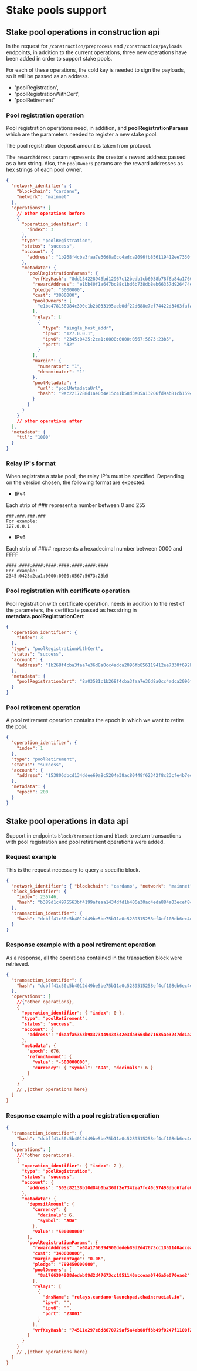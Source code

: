 # Stake pools support

## Stake pool operations in construction api

In the request for `/construction/preprocess` and `/construction/payloads` endpoints, in addition to the current operations, three new operations have been added in order to support stake pools.

For each of these operations, the cold key is needed to sign the payloads, so it will be passed as an address.

- 'poolRegistration',
- 'poolRegistrationWithCert',
- 'poolRetirement'

### Pool registration operation

Pool registration operations need, in addition, and **poolRegistrationParams** which are the parameters needed to register a new stake pool.

The pool registration deposit amount is taken from protocol.

The `rewardAddress` param represents the creator's reward address passed as a hex string. Also, the `poolOwners` params are the reward addresses as hex strings of each pool owner.

```json
{
  "network_identifier": {
    "blockchain": "cardano",
    "network": "mainnet"
  },
  "operations": [
    // other operations before
    {
      "operation_identifier": {
        "index": 3
      },
      "type": "poolRegistration",
      "status": "success",
      "account": {
        "address": "1b268f4cba3faa7e36d8a0cc4adca2096fb856119412ee7330f692b5"
      },
      "metadata": {
        "poolRegistrationParams": {
          "vrfKeyHash": "8dd154228946bd12967c12bedb1cb6038b78f8b84a1760b1a788fa72a4af3db0",
          "rewardAddress": "e1bb40f1a647bc88c1bd6b738db8eb66357d926474ea5ffd6baa76c9fb",
          "pledge": "5000000",
          "cost": "3000000",
          "poolOwners": [
            "e1be478158984c390c1b2b033195aeb0df22d688e7ef74422d3463fafa"
          ],
          "relays": [
            {
              "type": "single_host_addr",
              "ipv4": "127.0.0.1",
              "ipv6": "2345:0425:2ca1:0000:0000:0567:5673:23b5",
              "port": "32"
            }
          ],
          "margin": {
            "numerator": "1",
            "denominator": "1"
          },
          "poolMetadata": {
            "url": "poolMetadataUrl",
            "hash": "9ac2217288d1ae0b4e15c41b58d3e05a13206fd9ab81cb15943e4174bf30c90b"
          }
        }
      }
    }
    // other operations after
  ],
  "metadata": {
    "ttl": "1000"
  }
}
```

### Relay IP's format

When registrate a stake pool, the relay IP's must be specified. Depending on the version chosen, the following format are expected.

- IPv4

Each strip of ### represent a number between 0 and 255

```
###.###.###.###
For example:
127.0.0.1
```

- IPv6

Each strip of #### represents a hexadecimal number between 0000 and FFFF

```
####:####:####:####:####:####:####:####
For example:
2345:0425:2ca1:0000:0000:0567:5673:23b5
```

### Pool registration with certificate operation

Pool registration with certificate operation, needs in addition to the rest of the parameters, the certificate passed as hex string in **metadata.poolRegistrationCert**

```json
{
  "operation_identifier": {
    "index": 3
  },
  "type": "poolRegistrationWithCert",
  "status": "success",
  "account": {
    "address": "1b268f4cba3faa7e36d8a0cc4adca2096fb856119412ee7330f692b5"
  },
  "metadata": {
    "poolRegistrationCert": "8a03581c1b268f4cba3faa7e36d8a0cc4adca2096fb856119412ee7330f692b558208dd154228946bd12967c12bedb1cb6038b78f8b84a1760b1a788fa72a4af3db01a004c4b401a002dc6c0d81e820101581de1bb40f1a647bc88c1bd6b738db8eb66357d926474ea5ffd6baa76c9fb81581c7a9a4d5a6ac7a9d8702818fa3ea533e56c4f1de16da611a730ee3f008184001820445820f5d9505820f5d9ea167fd2e0b19647f18dd1e0826f706f6f6c4d6574616461746155726c58209ac2217288d1ae0b4e15c41b58d3e05a13206fd9ab81cb15943e4174bf30c90b"
  }
}
```

### Pool retirement operation

A pool retirement operation contains the epoch in which we want to retire the pool.

```json
{
  "operation_identifier": {
    "index": 1
  },
  "type": "poolRetirement",
  "status": "success",
  "account": {
    "address": "153806dbcd134ddee69a8c5204e38ac80448f62342f8c23cfe4b7edf"
  },
  "metadata": {
    "epoch": 200
  }
}
```

## Stake pool operations in data api

Support in endpoints `block/transaction` and `block` to return transactions with pool registration and pool retirement operations were added.

### Request example

This is the request necessary to query a specific block.

```json
{
  "network_identifier": { "blockchain": "cardano", "network": "mainnet" },
  "block_identifier": {
    "index": 236746,
    "hash": "b389d1c4975563bf4199afeaa1434dfd1b406e30ac4eda884a03ecef8cd0a87a"
  },
  "transaction_identifier": {
    "hash": "dcbff41c50c5b4012d49be5be75b11a0c5289515258ef4cf108eb6ec4ed5f37a"
  }
}
```

### Response example with a pool retirement operation

As a response, all the operations contained in the transaction block were retrieved.

```json
{
  "transaction_identifier": {
    "hash": "dcbff41c50c5b4012d49be5be75b11a0c5289515258ef4cf108eb6ec4ed5f37a"
  },
  "operations": [
    //{"other operations},
    {
      "operation_identifier": { "index": 0 },
      "type": "poolRetirement",
      "status": "success",
      "account": {
        "address": "d6aafa5358b98373449434542e3da3564bc71635ae3247dc1a2b7b0e"
      },
      "metadata": {
        "epoch": 676,
        "refundAmount": {
          "value": "-500000000",
          "currency": { "symbol": "ADA", "decimals": 6 }
        }
      }
    }
    // ,{other operations here}
  ]
}
```

### Response example with a pool registration operation

```json
{
  "transaction_identifier": {
    "hash": "dcbff41c50c5b4012d49be5be75b11a0c5289515258ef4cf108eb6ec4ed5f37a"
  },
  "operations": [
    //{"other operations},
    {
      "operation_identifier": { "index": 2 },
      "type": "poolRegistration",
      "status": "success",
      "account": {
        "address": "503c82138b10d84b0ba36ff2e7342ea7fc40c57498dbc6fafe0cd322"
      },
      "metadata": {
        "depositAmount": {
          "currency": {
            "decimals": 6,
            "symbol": "ADA"
          },
          "value": "500000000"
        },
        "poolRegistrationParams": {
          "rewardAddress": "e08a1766394908dedeb89d2d47673cc1851140acceaa0746a5e870eae2",
          "cost": "340000000",
          "margin_percentage": "0.08",
          "pledge": "799450000000",
          "poolOwners": [
            "8a1766394908dedeb89d2d47673cc1851140acceaa0746a5e870eae2"
          ],
          "relays": [
            {
              "dnsName": "relays.cardano-launchpad.chaincrucial.io",
              "ipv4": "",
              "ipv6": "",
              "port": "23001"
            }
          ],
          "vrfKeyHash": "74511e297e8d8670729af5a4eb08ff8b49f0247f1100f28ce5599b44f07b57b4"
        }
      }
    }
    // ,{other operations here}
  ]
}
```
